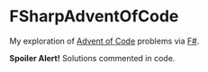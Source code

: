 # FSharpAdventOfCode

My exploration of [Advent of Code][1] problems via [F#][2].

**Spoiler Alert!** Solutions commented in code.

[1]: http://adventofcode.com
[2]: http://fsharp.org
